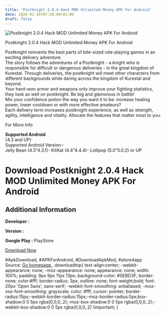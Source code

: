 ```yaml
---
title: 'Postknight 2.0.4 Hack MOD Unlimited Money APK For Android'
date: 2020-01-26T07:56:00+01:00
draft: false
---
```


![Postknight 2.0.4 Hack MOD Unlimited Money APK For Android](https://i2.wp.com/apkhome.net/wp-content/uploads/2017/06/Postknight-2.0.4.png "Postknight 2.0.4 Hack MOD Unlimited Money APK For Android")

  

Postknight 2.0.4 Hack MOD Unlimited Money APK For Android

Postknight reinvents the best parts of bite-sized role-playing games in an exciting delivery adventure.  
The story follows the adventures of a Postknight - a knight who is responsible for difficult or dangerous deliveries - in the great kingdom of Kurestal. Through deliveries, the postknight will meet other characters from different backgrounds while daring across the kingdom of Kurestal and beyond.  
Your hard-won armor and weapons only improve your fighting statistics, they look as well on postknight. Be big and glamorous in battle!  
Mix your confidence potion the way you want it to be: increase healing power, lower cooldown or with more effective amateurs?  
Each delivery term increases postknight experience, as well as strength, agility, intelligence and vitality. Allocate the features that matter most to you.

For More Info

**Supported Android**  
{4.3 and UP}  
Supported Android Version:-  
Jelly Bean (4.3"4.3.1)- KitKat (4.4"4.4.4)- Lollipop (5.0"5.0.2) or UP

Download Postknight 2.0.4 Hack MOD Unlimited Money APK For Android
==================================================================

Additional Information
----------------------

**Developer :**

**Version :**

**Google Play :** PlayStore

  

[Download Now](https://store4app.co/post/postknight-2-0-4-hack-mod-unlimited-money-apk-for-android_1573671599)

  
#ApkDownload, #APKForAndroid, #DownloadApkMod, #store4app  
Source: [Go homepage.](https://store4app.co/post/postknight-2-0-4-hack-mod-unlimited-money-apk-for-android_1573671599) .downloadtop{ text-align:center; -webkit-appearance: none; -moz-appearance: none; appearance: none; width: 100%; padding: 9px 9px 11px 13px; background-color: #0EBD3F; border: none; color:#fff; border-radius: 3px; outline: none; font-weight;bold; font: 20px 'Open Sans', sans-serif; -webkit-font-smoothing: antialiased; -moz-osx-font-smoothing: grayscale; color: #fff; cursor: pointer; border-radius:15px;-webkit-border-radius:15px;-moz-border-radius:5px;box-shadow:0 0 5px rgba(0,0,0,.2);-moz-box-shadow:0 0 5px rgba(0,0,0,.2);-webkit-box-shadow:0 0 5px rgba(0,0,0,.2) !important; }
